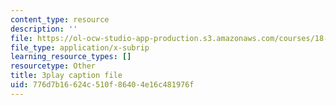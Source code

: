 ```yaml
---
content_type: resource
description: ''
file: https://ol-ocw-studio-app-production.s3.amazonaws.com/courses/18-086-mathematical-methods-for-engineers-ii-spring-2006/776d7b16624c510f86404e16c481976f_XPo4dHK48Nw.vtt
file_type: application/x-subrip
learning_resource_types: []
resourcetype: Other
title: 3play caption file
uid: 776d7b16-624c-510f-8640-4e16c481976f
---
```

